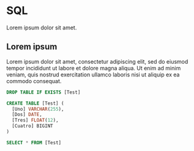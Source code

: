 # SQL
Lorem ipsum dolor sit amet.
## Lorem ipsum
Lorem ipsum dolor sit amet, consectetur adipiscing elit, sed do eiusmod tempor incididunt ut labore et dolore magna aliqua. Ut enim ad minim veniam, quis nostrud exercitation ullamco laboris nisi ut aliquip ex ea commodo consequat.
```sql
DROP TABLE IF EXISTS [Test]

CREATE TABLE [Test] (
  [Uno] VARCHAR(255),
  [Dos] DATE,
  [Tres] FLOAT(12),
  [Cuatro] BIGINT
)

SELECT * FROM [Test]
```
